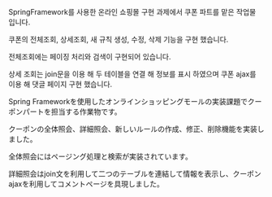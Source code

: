 SpringFramework를 사용한 온라인 쇼핑몰 구현 과제에서 쿠폰 파트를 맡은 작업물 입니다.

쿠폰의 전체조회, 상세조회, 새 규칙 생성, 수정, 삭제 기능을 구현 했습니다.

전체조회에는 페이징 처리와 검색이 구현되어 있습니다.

상세 조회는 join문을 이용 해 두 테이블을 연결 해 정보를 표시 하였으며 쿠폰 ajax를 이용 해 댓글 페이지 구현 했습니다.

Spring Frameworkを使用したオンラインショッピングモールの実装課題でクーポンパートを担当する作業物です。

クーポンの全体照会、詳細照会、新しいルールの作成、修正、削除機能を実装しました。

全体照会にはページング処理と検索が実装されています。

詳細照会はjoin文を利用して二つのテーブルを連結して情報を表示し、クーポンajaxを利用してコメントページを具現しました。
